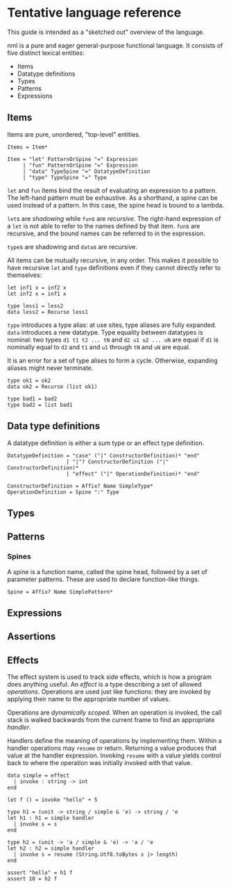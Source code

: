 # Tentative language reference

This guide is intended as a "sketched out" overview of the language.

nml is a pure and eager general-purpose functional language. It consists of
five distinct lexical entities:

- Items
- Datatype definitions
- Types
- Patterns
- Expressions

## Items

Items are pure, unordered, "top-level" entities.

```reference
Items = Item*

Item = "let" PatternOrSpine "=" Expression
     | "fun" PatternOrSpine "=" Expression
     | "data" TypeSpine "=" DatatypeDefinition
     | "type" TypeSpine "=" Type
```

`let` and `fun` items bind the result of evaluating an expression to a pattern.
The left-hand pattern must be exhaustive. As a shorthand, a spine can be used
instead of a pattern. In this case, the spine head is bound to a lambda.

`let`s are _shadowing_ while `fun`s are _recursive_. The right-hand expression
of a `let` is not able to refer to the names defined by that item. `fun`s are
recursive, and the bound names can be referred to in the expression.

`type`s are shadowing and `data`s are recursive.

All items can be mutually recursive, in any order. This makes it possible to
have recursive `let` and `type` definitions even if they cannot directly refer
to themselves:

```nml
let inf1 x = inf2 x
let inf2 x = inf1 x

type less1 = less2
data less2 = Recurse less1
```

`type` introduces a type alias: at use sites, type aliases are fully expanded.
`data` introduces a new datatype. Type equality between datatypes is nominal:
two types `d1 t1 t2 ... tN` and `d2 u1 u2 ... uN` are equal if `d1` is nominally
equal to `d2` and `t1` and `u1` through `tN` and `uN` are equal.

It is an error for a set of type alises to form a cycle. Otherwise, expanding
aliases might never terminate.

```nml
type ok1 = ok2
data ok2 = Recurse (list ok1)

type bad1 = bad2
type bad2 = list bad1
```

## Data type definitions

A datatype definition is either a sum type or an effect type definition.

```reference
DatatypeDefinition = "case" ("|" ConstructorDefinition)* "end"
                   | "|"? ConstructorDefinition ("|" ConstructorDefinition)*
                   | "effect" ("|" OperationDefinition)* "end"

ConstructorDefinition = Affix? Name SimpleType*
OperationDefinition = Spine ":" Type
```

## Types

## Patterns

### Spines

A spine is a function name, called the spine head, followed by a set of
parameter patterns. These are used to declare function-like things.

```grammar
Spine = Affix? Name SimplePattern*
```

## Expressions

## Assertions

## Effects

The effect system is used to track side effects, which is how a program does
anything useful. An _effect_ is a type describing a set of allowed _operations_.
Operations are used just like functions: they are invoked by applying their name
to the appropriate number of values.

Operations are _dynamically scoped_. When an operation is invoked, the call
stack is walked backwards from the current frame to find an appropriate
_handler_.

Handlers define the meaning of operations by implementing them. Within a handler
operations may `resume` or return. Returning a value produces that value at the
handler expression. Invoking `resume` with a value yields control back to where
the operation was initially invoked with that value.

```nml
data simple = effect
  | invoke : string -> int
end

let f () = invoke "hello" + 5

type h1 = (unit -> string / simple & 'e) -> string / 'e
let h1 : h1 = simple handler
  | invoke s = s
end

type h2 = (unit -> 'a / simple & 'e) -> 'a / 'e
let h2 : h2 = simple handler
  | invoke s = resume (String.Utf8.toBytes s |> length)
end

assert "hello" = h1 f
assert 10 = h2 f
```
